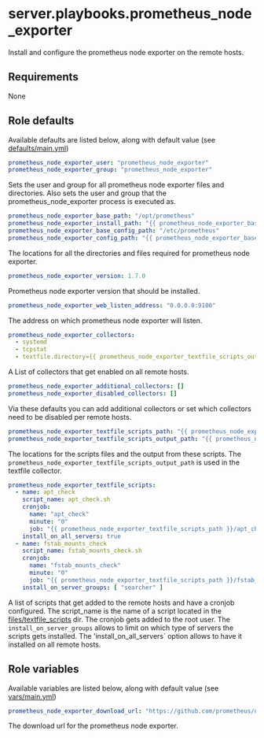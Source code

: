 # server.playbooks.prometheus_node_exporter
Install and configure the prometheus node exporter on the remote hosts.

## Requirements
None

## Role defaults
Available defaults are listed below, along with default value (see [defaults/main.yml](../roles/prometheus_node_exporter/defaults/main.yml))
```yaml
prometheus_node_exporter_user: "prometheus_node_exporter"
prometheus_node_exporter_group: "prometheus_node_exporter"
```
Sets the user and group for all prometheus node exporter files and directories. Also sets the user and group that the prometheus_node_exporter process is executed as.

```yaml
prometheus_node_exporter_base_path: "/opt/prometheus"
prometheus_node_exporter_install_path: "{{ prometheus_node_exporter_base_path }}/node_exporter"
prometheus_node_exporter_base_config_path: "/etc/prometheus"
prometheus_node_exporter_config_path: "{{ prometheus_node_exporter_base_config_path }}/node_exporter"
```
The locations for all the directories and files required for prometheus node exporter.

```yaml
prometheus_node_exporter_version: 1.7.0
```
Prometheus node exporter version that should be installed.

```yaml
prometheus_node_exporter_web_listen_address: "0.0.0.0:9100"
```
The address on which prometheus node exporter will listen.

```yaml
prometheus_node_exporter_collectors:
  - systemd
  - tcpstat
  - textfile.directory={{ prometheus_node_exporter_textfile_scripts_output_path }}
```
A List of collectors that get enabled on all remote hosts.

```yaml
prometheus_node_exporter_additional_collectors: []
prometheus_node_exporter_disabled_collectors: []
```
Via these defaults you can add additional collectors or set which collectors need to be disabled per remote hosts.

```yaml
prometheus_node_exporter_textfile_scripts_path: "{{ prometheus_node_exporter_config_path }}/textfile_scripts"
prometheus_node_exporter_textfile_scripts_output_path: "{{ prometheus_node_exporter_config_path }}/textfile_scripts_output"
```
The locations for the scripts files and the output from these scripts. The `prometheus_node_exporter_textfile_scripts_output_path` is used in the textfile collector.

```yaml
prometheus_node_exporter_textfile_scripts:
  - name: apt_check
    script_name: apt_check.sh
    cronjob:
      name: "apt_check"
      minute: "0"
      job: "{{ prometheus_node_exporter_textfile_scripts_path }}/apt_check.sh /home > {{ prometheus_node_exporter_textfile_scripts_output_path }}/apt_check.prom"
    install_on_all_servers: true
  - name: fstab_mounts_check
    script_name: fstab_mounts_check.sh
    cronjob:
      name: "fstab_mounts_check"
      minute: "0"
      job: "{{ prometheus_node_exporter_textfile_scripts_path }}/fstab_mounts_check.sh > {{ prometheus_node_exporter_textfile_scripts_output_path }}/fstab_mounts_check.prom"
    install_on_server_groups: [ "searcher" ]
```
A list of scripts that get added to the remote hosts and have a cronjob configured. The script_name is the name of a script located in the [files/textfile_scripts](../roles/prometheus_node_exporter/files/textfile_scripts) dir. The cronjob gets added to the root user. The `install_on_server_groups` allows to limit on which type of servers the scripts gets installed. The 'install_on_all_servers` option allows to have it installed on all remote hosts.


## Role variables
Available variables are listed below, along with default value (see [vars/main.yml](../roles/prometheus_node_exporter/vars/main.yml))
```yaml
prometheus_node_exporter_download_url: "https://github.com/prometheus/node_exporter/releases/download/v{{ prometheus_node_exporter_version }}/node_exporter-{{ prometheus_node_exporter_version }}.linux-{{ deb_architecture.stdout }}.tar.gz"
```
The download url for the prometheus node exporter.
